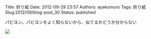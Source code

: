 Title: 折り紙
Date: 2012-09-29 23:57
Authors: ayakomuro
Tags:  折り紙
Slug:2012/09/blog-post_30
Status: published






パピヨン。パピヨンをよく知らないから、似てるかどうか分からない

  
![](http://lh6.ggpht.com/-KzxBtfMC-k8/UGeK1fJ1yeI/AAAAAAAAT-0/HaH0lVr_9Sk/1348962954384.png)


